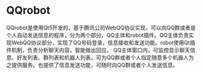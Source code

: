 QQrobot
=======

   QQrobot是使用Qt5开发的，基于腾讯公司WebQQ协议实现，可以向QQ群或者是个人自动发送信息的程序，分为两个部分，QQ主体和robot插件。QQ主体负责实现WebQQ协议部分，实现了QQ号码登录，信息接收和发送功能。robot使用Qt插件机制，负责分析聊天内容，智能做出回应。
   QQ主体窗口内，可监控显示聊天信息、好友列表、群列表和机器人列表。可为QQ群或者个人指定随意多个机器人为之提供服务。也提供了信息发送功能，可随时向QQ群或者个人发送信息。
